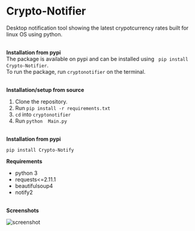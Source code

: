 # Crypto-Notifier
Desktop notification tool showing the latest crypotcurrency rates built for linux OS
using python. 
<br><br>

**Installation from pypi**
<br>
The package is available on pypi and can be installed using 
` pip install Crypto-Notifier`.
<br>
To run the package, run `cryptonotifier` on the terminal.
<br><br>

**Installation/setup from source**

1. Clone the repository.
2. Run `pip install -r requirements.txt`
3. `cd` into `cryptonotifier`
4. Run `python  Main.py`
<br><br>

**Installation from pypi**

`pip install Crypto-Notify`

**Requirements**
* python 3
* requests<=2.11.1
* beautifulsoup4
* notify2
<br><br>

**Screenshots**

![screenshot](https://user-images.githubusercontent.com/17358196/37451700-673a40b8-2858-11e8-845f-99dad7dbc479.png)



